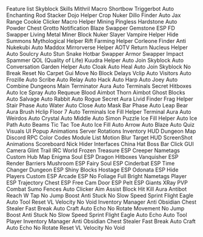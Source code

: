Feature list
Skyblock
Skills
Mithril Macro
Shortbow Triggerbot
Auto Enchanting
Rod Stacker
Dojo Helper
Crop Nuker
Dillo Finder
Auto Jax Range
Cookie Clicker
Macro Helper
Mining
Pingless Hardstone
Auto Powder Chest
Grotto Notification
Blaze Swapper
Gemstone ESP
FD Swapper
Living Metal Miner
Block Nuker
Slayer
Vampire Helper
Hide Summons
Mythological Helper
Rift Farming Helper
Corleone Finder
Anti Nukekubi
Auto Maddox
Mirrorverse Helper
AOTV Return
Nucleus Helper
Auto Soulcry
Auto Stun Snake
Hotbar Swapper
Armor Swapper
Impact Spammer
QOL (Quality of Life)
Kuudra Helper
Auto Join Skyblock
Auto Conversation
Garden Helper
Auto Cloak
Auto Heal
Auto Join Skyblock
No Break Reset
No Carpet
Gui Move
No Block
Delays
Vclip
Auto Visitors
Auto Frozille
Auto Scribe
Auto Relay
Auto Hack
Auto Harp
Auto Joey
Auto Combine
Dungeons
Main
Terminator Aura
Auto Terminals
Secret Hitboxes
Auto Ice Spray
Auto Requeue
Blood Aimbot
Thorn Aimbot
Ghost Blocks
Auto Salvage
Auto Rabbit
Auto Rogue
Secret Aura
Livid Finder
Frag Helper
Stair Phase
Auto Water
Auto Close
Auto Mask
Bar Phase
Auto Leap
Bear Aura
Brush
Hclip
Floor 7
Auto Terminals
Ice Fill Helper
Terminal Aura
Auto Weirdos
Auto Crystal
Auto Middle
Auto Simon
Puzzle
Ice Fill Helper
Auto Ice Path
Auto Beams
Tic Tac Toe
Auto Ice Fill
Auto Arrow
Auto Blaze
Auto Quiz
Visuals
UI
Popup Animations
Server Rotations
Inventory HUD
Dungeon Map
Discord RPC
Color Codes
Module List
Motion Blur
Target HUD
ScreenShot
Animations
Scoreboard
Nick Hider
Interfaces
China Hat
Boss Bar
Click GUI
Camera
Glint
Trail
IRC
World
Frozen Treasure ESP
Creeper Nametags
Custom Hub Map
Enigma Soul ESP
Dragon Hitboxes
Vanquisher ESP
Render Barriers
Mushroom ESP
Fairy Soul ESP
Cinderbat ESP
Time Changer
Dungeon ESP
Shiny Blocks
Hostage ESP
Odonata ESP
Hide Players
Custom ESP
Arcade ESP
No Foliage
Full Bright
Nametags
Player ESP
Trajectory
Chest ESP
Free Cam
Door ESP
Pelt ESP
Giants
XRay
PVP
Combat
Sumo Fences
Auto Clicker
Aim Assist
Block Hit
Kill Aura
Antibot
Reach
W Tap
No Jump Boost
Anti Stuck
No Slow
Speed
Sprint
Flight
Eagle
Auto Tool
Reset VL
Velocity
No Void
Inventory Manager
Anti Obsidian
Chest Stealer
Fast Break
Auto Craft
Auto Echo
No Rotate
Movement
No Jump Boost
Anti Stuck
No Slow
Speed
Sprint
Flight
Eagle
Auto Echo
Auto Tool
Player
Inventory Manager
Anti Obsidian
Chest Stealer
Fast Break
Auto Craft
Auto Echo
No Rotate
Reset VL
Velocity
No Void
